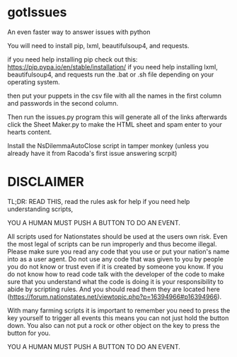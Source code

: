 # gotIssues
An even faster way to answer issues with python

You will need to install pip, lxml, beautifulsoup4, and requests.

if you need help installing pip check out this: https://pip.pypa.io/en/stable/installation/
if you need help installing lxml, beautifulsoup4, and requests run the .bat or .sh file depending on your operating system. 

then put your puppets in the csv file with all the names in the first column and passwords in the second column. 

Then run the issues.py program this will generate all of the links
afterwards click the Sheet Maker.py to make the HTML sheet and spam enter to your hearts content. 


Install the NsDilemmaAutoClose script in tamper monkey (unless you already have it from Racoda's first issue answering scrpit)

# DISCLAIMER 
TL;DR: READ THIS, read the rules ask for help if you need help understanding scripts, 

YOU A HUMAN MUST PUSH A BUTTON TO DO AN EVENT. 

All scripts used for Nationstates should be used at the users own risk. Even the most legal of scripts can be run improperly and thus become illegal. Please make sure you read any code that you use or put your nation's name into as a user agent. Do not use any code that was given to you by people you do not know or trust even if it is created by someone you know. If you do not know how to read code talk with the developer of the code to make sure that you understand what the code is doing it is your responsibility to abide by scripting rules. And you should read them they are located here (https://forum.nationstates.net/viewtopic.php?p=16394966#p16394966). 

With many farming scripts it is important to remember you need to press the key yourself to trigger all events this means you can not just hold the button down. You also can not put a rock or other object on the key to press the button for you. 

YOU A HUMAN MUST PUSH A BUTTON TO DO AN EVENT.
